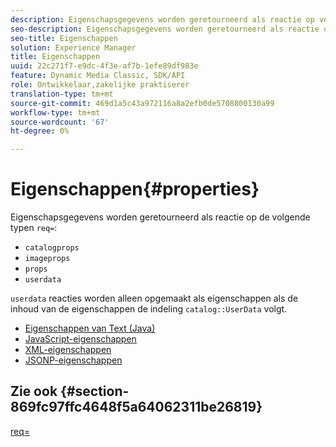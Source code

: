 ```yaml
---
description: Eigenschapsgegevens worden geretourneerd als reactie op verschillende typen req=.
seo-description: Eigenschapsgegevens worden geretourneerd als reactie op verschillende typen req=.
seo-title: Eigenschappen
solution: Experience Manager
title: Eigenschappen
uuid: 22c271f7-e9dc-4f3e-af7b-1efe89df983e
feature: Dynamic Media Classic, SDK/API
role: Ontwikkelaar,zakelijke praktiserer
translation-type: tm+mt
source-git-commit: 469d1a5c43a972116a8a2efb0de5708800130a99
workflow-type: tm+mt
source-wordcount: '67'
ht-degree: 0%

---
```



# Eigenschappen{#properties}

Eigenschapsgegevens worden geretourneerd als reactie op de volgende typen `req=`:

* `catalogprops`
* `imageprops`
* `props`
* `userdata`

`userdata` reacties worden alleen opgemaakt als eigenschappen als de inhoud van de eigenschappen de indeling  `catalog::UserData` volgt.

* [Eigenschappen van Text (Java)](r-text-java-properties.md)
* [JavaScript-eigenschappen](r-javascript-properties.md)
* [XML-eigenschappen](r-xml-properties.md)
* [JSONP-eigenschappen](r-json-properties.md)


## Zie ook {#section-869fc97ffc4648f5a64062311be26819}

[req=](../../../../../../is-api/http-ref/image-serving-api-ref/c-http-protocol-reference/c-command-reference/r-req/r-req.md#reference-907cdb4a97034db7ad94695f25552e76)
